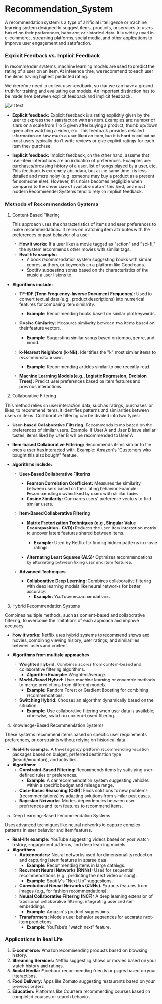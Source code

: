 # Recommendation_System

A recommendation system is a type of artificial intelligence or machine learning system designed to suggest items, products, or services to users based on their preferences, behavior, or historical data. It is widely used in e-commerce, streaming platforms, social media, and other applications to improve user engagement and satisfaction.

### Explicit Feedback vs. Implicit Feedback
In recommender systems, machine learning models are used to predict the rating of a user on an item. At inference time, we recommend to each user the items having highest predicted rating.

We therefore need to collect user feedback, so that we can have a ground truth for training and evaluating our models. An important distinction has to be made here between explicit feedback and implicit feedback.

![alt text](https://miro.medium.com/v2/resize:fit:1400/format:webp/1*yPeDvQjUoFdLKb9CkxaFPA.png)

- **Explicit feedback:** Explicit feedback is a rating explicitly given by the user to express their satisfaction with an item. Examples are: number of stars on a scale from 1 to 5 given after buying a product, thumb up/down given after watching a video, etc. This feedback provides detailed information on how much a user liked an item, but it is hard to collect as most users typically don’t write reviews or give explicit ratings for each item they purchase.

- **Implicit feedback:** Implicit feedback, on the other hand, assume that user-item interactions are an indication of preferences. Examples are: purchases/browsing history of a user, list of songs played by a user, etc. This feedback is extremely abundant, but at the same time it is less detailed and more noisy (e.g. someone may buy a product as a present for someone else). However, this noise becomes negligible when compared to the sheer size of available data of this kind, and most modern Recommender Systems tend to rely on implicit feedback.


### Methods of Recommendation Systems
1. Content-Based Filtering


   This approach uses the characteristics of items and user preferences to make recommendations. It relies on matching item attributes with the preferences or past behavior of a user.
   - **How it works:** If a user likes a movie tagged as "action" and "sci-fi," the system recommends other movies with similar tags.
   - **Real-life example:**
     - A book recommendation system suggesting books with similar genres, authors, or keywords on a platform like Goodreads.
     - Spotify suggesting songs based on the characteristics of the music a user listens to.
    
  - **Algorithms include:**
    - **TF-IDF (Term Frequency-Inverse Document Frequency):** Used to convert textual data (e.g., product descriptions) into numerical features for comparing item similarity.
      - **Example:** Recommending books based on similar plot keywords.

    - **Cosine Similarity:** Measures similarity between two items based on their feature vectors.
      - **Example:** Suggesting similar songs based on tempo, genre, and mood.
     
    - **k-Nearest Neighbors (k-NN):** Identifies the "k" most similar items to recommend to a user.
      - **Example:** Recommending articles similar to one recently read.
     
    - **Machine Learning Models (e.g., Logistic Regression, Decision Trees):** Predict user preferences based on item features and previous interactions.

    

2. Collaborative Filtering




  This method relies on user interaction data, such as ratings, purchases, or likes, to recommend items. It identifies patterns and similarities between users or items. Collaborative filtering can be divided into two types:
  - **User-based Collaborative Filtering:** Recommends items based on the preferences of similar users.
Example: If User A and User B have similar tastes, items liked by User B will be recommended to User A.
  - **Item-based Collaborative Filtering:** Recommends items similar to the ones a user has interacted with.
Example: Amazon's "Customers who bought this also bought" feature.

  - **algorithms include:**
    - **User-Based Collaborative Filtering**
      - **Pearson Correlation Coefficient:** Measures the similarity between users based on their rating behavior. Example: Recommending movies liked by users with similar taste.
      - **Cosine Similarity:** Compares users’ preference vectors to find similar users.

    - **Item-Based Collaborative Filtering**
      - **Matrix Factorization Techniques (e.g., Singular Value Decomposition - SVD):** Reduces the user-item interaction matrix to uncover latent features shared between items.
        - **Example:** Used by Netflix for finding hidden patterns in movie ratings.
       
      - **Alternating Least Squares (ALS):** Optimizes recommendations by alternating between fixing user and item features.
     
    - **Advanced Techniques**
      - **Collaborative Deep Learning:** Combines collaborative filtering with deep learning models like neural networks for better accuracy.
        - **Example:** YouTube recommendations.
       
        
3. Hybrid Recommendation Systems




  Combines multiple methods, such as content-based and collaborative filtering, to overcome the limitations of each approach and improve accuracy.
  - **How it works:** Netflix uses hybrid systems to recommend shows and movies, combining viewing history, user ratings, and similarities between users and content.

  - **Algorithms from multiple approaches**
    - **Weighted Hybrid:** Combines scores from content-based and collaborative filtering algorithms.
      - **Algorithm Example:** Weighted Average.
    - **Model-Based Hybrid:** Uses machine learning or ensemble methods to merge predictions from different models.
      - **Example:** Random Forest or Gradient Boosting for combining recommendations.
    - **Switching Hybrid:** Chooses an algorithm dynamically based on the situation.
      - **Example:** Use collaborative filtering when user data is available; otherwise, switch to content-based filtering.


4. Knowledge-Based Recommendation Systems





  These systems recommend items based on specific user requirements, preferences, or constraints without relying on historical data.
  - **Real-life example:** A travel agency platform recommending vacation packages based on budget, preferred destination type (beach/mountain), and activities.
  - **Algorithms:**
    - **Constraint-Based Filtering:** Recommends items by satisfying user-defined rules or preferences.
      - **Example:** A car recommendation system suggesting vehicles within a specific budget and mileage range.
    - **Case-Based Reasoning (CBR):** Finds solutions to new problems (recommendations) by adapting solutions from similar past cases.
    - **Bayesian Networks:** Models dependencies between user preferences and item features to recommend items.

5. Deep Learning-Based Recommendation Systems





  Uses advanced techniques like neural networks to capture complex patterns in user behavior and item features.
  - **Real-life example:** YouTube suggesting videos based on your watch history, engagement patterns, and deep learning models.
  - **Algorithms**
    - **Autoencoders:** Neural networks used for dimensionality reduction and capturing latent features in sparse data.
      - **Example:** Recommending items in large catalogs.
    - **Recurrent Neural Networks (RNNs):** Used for sequential recommendations (e.g., predicting the next video or song).
      - **Example:** Spotify's "Next Up" suggestions.
    - **Convolutional Neural Networks (CNNs):** Extracts features from images (e.g., for fashion recommendations).
    - **Neural Collaborative Filtering (NCF):** A deep learning extension of traditional collaborative filtering, integrating user and item embeddings.
      - **Example:** Amazon's product suggestions.
    - **Transformers:** Models user behavior sequences for accurate next-item predictions.
      - **Example:** YouTube’s "watch next" feature.
     

### Applications in Real Life
1. **E-commerce:** Amazon recommending products based on browsing history.
2. **Streaming Services:** Netflix suggesting shows or movies based on your watch history and ratings.
3. **Social Media:** Facebook recommending friends or pages based on your interactions.
4. **Food Delivery:** Apps like Zomato suggesting restaurants based on your previous orders.
5. **Education:** Platforms like Coursera recommending courses based on completed courses or search behavior.

